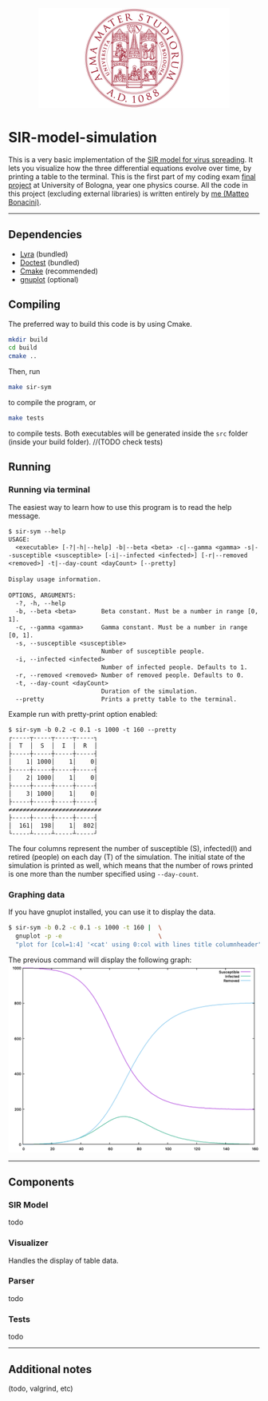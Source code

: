 <p align="center">
  <img height="200" src="assets/unibo-logo.png">
</p>

# SIR-model-simulation
This is a very basic implementation of the [SIR model for virus spreading][1].
It lets you visualize how the three differential equations evolve over time, by
printing a table to the terminal.
This is the first part of my coding exam [final project][2] at University of
Bologna, year one physics course.
All the code in this project (excluding external libraries) is written entirely
by [me (Matteo Bonacini)][3].

[1]: https://en.wikipedia.org/wiki/Compartmental_models_in_epidemiology#The_SIR_model
[2]: https://baltig.infn.it/giaco/pf2020/-/blob/master/progetto/progetto.md
[3]: asd

--------------------------------------------------------------------------------

## Dependencies
- [Lyra](https://github.com/bfgroup/Lyra) (bundled)
- [Doctest](https://github.com/onqtam/doctest) (bundled)
- [Cmake](https://cmake.org/) (recommended)
- [gnuplot](http://www.gnuplot.info/) (optional)

## Compiling
The preferred way to build this code is by using Cmake.
```bash
mkdir build
cd build
cmake ..
```
Then, run
```bash
make sir-sym
```
to compile the program, or
```bash
make tests
```
to compile tests. Both executables will be generated inside the `src` folder
(inside your build folder).
//(TODO check tests)

## Running
### Running via terminal
The easiest way to learn how to use this program is to read the help message.
```
$ sir-sym --help
USAGE:
  <executable> [-?|-h|--help] -b|--beta <beta> -c|--gamma <gamma> -s|--susceptible <susceptible> [-i|--infected <infected>] [-r|--removed <removed>] -t|--day-count <dayCount> [--pretty]

Display usage information.

OPTIONS, ARGUMENTS:
  -?, -h, --help
  -b, --beta <beta>       Beta constant. Must be a number in range [0, 1].
  -c, --gamma <gamma>     Gamma constant. Must be a number in range [0, 1].
  -s, --susceptible <susceptible>
                          Number of susceptible people.
  -i, --infected <infected>
                          Number of infected people. Defaults to 1.
  -r, --removed <removed> Number of removed people. Defaults to 0.
  -t, --day-count <dayCount>
                          Duration of the simulation.
  --pretty                Prints a pretty table to the terminal.

```
Example run with pretty-print option enabled:
```
$ sir-sym -b 0.2 -c 0.1 -s 1000 -t 160 --pretty
┌-----┬-----┬-----┬-----┐
│  T  │  S  │  I  │  R  │
├-----┼-----┼-----┼-----┤
│    1| 1000│    1│    0│
├-----┼-----┼-----┼-----┤
│    2| 1000│    1│    0│
├-----┼-----┼-----┼-----┤
│    3| 1000│    1│    0│
├-----┼-----┼-----┼-----┤
≠≠≠≠≠≠≠≠≠≠≠≠≠≠≠≠≠≠≠≠≠≠≠≠≠≠
├-----┼-----┼-----┼-----┤
│  161|  198│    1│  802│
└-----┴-----┴-----┴-----┘
```
The four columns represent the number of susceptible (S), infected(I) and
retired (people) on each day (T) of the simulation. The initial state of the
simulation is printed as well, which means that the number of rows printed is
one more than the number specified using `--day-count`.

### Graphing data
If you have gnuplot installed, you can use it to display the data.
```bash
$ sir-sym -b 0.2 -c 0.1 -s 1000 -t 160 |  \
  gnuplot -p -e                           \
  "plot for [col=1:4] '<cat' using 0:col with lines title columnheader"
```
The previous command will display the following graph:
![](assets/gnuplot.png)

--------------------------------------------------------------------------------

## Components

### SIR Model
todo

### Visualizer
Handles the display of table data.

### Parser
todo

### Tests
todo

--------------------------------------------------------------------------------

## Additional notes
(todo, valgrind, etc)
